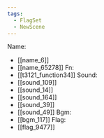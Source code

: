 ```yaml
---
tags:
  - FlagSet
  - NewScene
---
```

Name:
- [[name_6]]
- [[name_65278]]
Fn:
- [[t3121_function34]]
Sound:
- [[sound_109]]
- [[sound_14]]
- [[sound_164]]
- [[sound_39]]
- [[sound_49]]
Bgm:
- [[bgm_117]]
Flag:
- [[flag_9477]]
